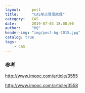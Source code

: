 ```yaml
---
layout:     post
title:      "CAS单点登录原理"
category:   CAS
date:       2019-07-03 18:00:00
author:     "HQ"
header-img: "img/post-bg-2015.jpg"
catalog: true
tags:
    - CAS
---
```



### 参考

http://www.imooc.com/article/3555

http://www.imooc.com/article/3558
